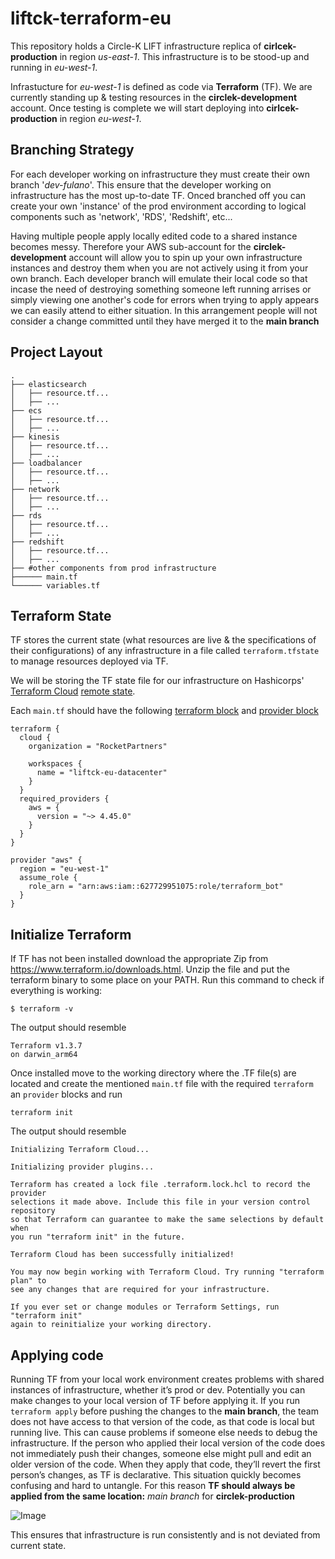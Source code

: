 # liftck-terraform-eu

This repository holds a Circle-K LIFT infrastructure replica of **cirlcek-production** in region *us-east-1*.
This infrastructure is to be stood-up and running in *eu-west-1*. 

Infrastucture for *eu-west-1* is defined as code via **Terraform** (TF). We are currently standing up & testing resources in the **circlek-development** account. Once testing is complete we will start deploying into **cirlcek-production** in region *eu-west-1*.

## Branching Strategy

For each developer working on infrastructure they must create their own branch '*dev-fulano*'. 
This ensure that the developer working on infrastructure has the most up-to-date TF. 
Onced branched off you can create your own 'instance' of the prod environment according to logical components such as 'network', 'RDS', 'Redshift', etc...  
  
Having multiple people apply locally edited code to a shared instance becomes messy. Therefore your AWS sub-account for the **circlek-development** account will allow you to spin up your own infrastructure instances and destroy them when you are not actively using it from your own branch. Each developer branch will emulate their local code so that incase the need of destroying something someone left running arrises or simply viewing one another's code for errors when trying to apply appears we can easily attend to either situation. In this arrangement people will not consider a change committed until they have merged it to the **main branch**

## Project Layout
```
.
├── elasticsearch
│   ├── resource.tf...
│   ├── ...
├── ecs
│   ├── resource.tf...
│   ├── ...
├── kinesis
│   ├── resource.tf...
│   ├── ...
├── loadbalancer
│   ├── resource.tf...
│   ├── ...
├── network
│   ├── resource.tf...
│   ├── ...
├── rds
│   ├── resource.tf...
│   ├── ...
├── redshift
│   ├── resource.tf...
│   ├── ...
├── #other components from prod infrastructure
├────── main.tf
└────── variables.tf
```

## Terraform State
TF stores the current state (what resources are live & the specifications of their configurations) of any infrastructure in a file called `terraform.tfstate` to manage resources deployed via TF.

We will be storing the TF state file for our infrastructure on Hashicorps' [Terraform Cloud](https://cloud.hashicorp.com/products/terraform) [remote state](https://developer.hashicorp.com/terraform/cloud-docs/workspaces/state).

Each `main.tf` should have the following [terraform block](https://developer.hashicorp.com/terraform/language/settings) and [provider block](https://registry.terraform.io/providers/hashicorp/aws/latest/docs)
```
terraform {
  cloud {
    organization = "RocketPartners"

    workspaces {
      name = "liftck-eu-datacenter"
    }
  }
  required_providers {
    aws = {
      version = "~> 4.45.0"
    }
  }
}

provider "aws" {
  region = "eu-west-1"
  assume_role {
    role_arn = "arn:aws:iam::627729951075:role/terraform_bot"
  }
}
```


## Initialize Terraform

If TF has not been installed download the appropriate Zip from https://www.terraform.io/downloads.html. Unzip the file and put the terraform binary to some place on your PATH.
Run this command to check if everything is working:
```
$ terraform -v
```

The output should resemble
```
Terraform v1.3.7
on darwin_arm64
```

Once installed move to the working directory where the .TF file(s) are located and create the mentioned `main.tf` file with the required `terraform` an  `provider` blocks and run
```
terraform init
```



The output should resemble
```
Initializing Terraform Cloud...

Initializing provider plugins...

Terraform has created a lock file .terraform.lock.hcl to record the provider
selections it made above. Include this file in your version control repository
so that Terraform can guarantee to make the same selections by default when
you run "terraform init" in the future.

Terraform Cloud has been successfully initialized!

You may now begin working with Terraform Cloud. Try running "terraform plan" to
see any changes that are required for your infrastructure.

If you ever set or change modules or Terraform Settings, run "terraform init"
again to reinitialize your working directory.
```

## Applying code
Running TF from your local work environment creates problems with shared instances of infrastructure, whether it’s prod or dev. 
Potentially you can make changes to your local version of TF before applying it. 
If you run `terraform apply` before pushing the changes to the **main branch**, the team does not have access to that version of the code, as that code is local but running live. 
This can cause problems if someone else needs to debug the infrastructure.
If the person who applied their local version of the code does not immediately push their changes, someone else might pull and edit an older version of the code. 
When they apply that code, they’ll revert the first person’s changes, as TF is declarative. 
This situation quickly becomes confusing and hard to untangle.
For this reason **TF should always be applied from the same location:** *main branch* for **circlek-production**

![Image](https://learning.oreilly.com/api/v2/epubs/urn:orm:book:9781098114664/files/assets/iac2_2003.png)

This ensures that infrastructure is run consistently and is not deviated from current state.

